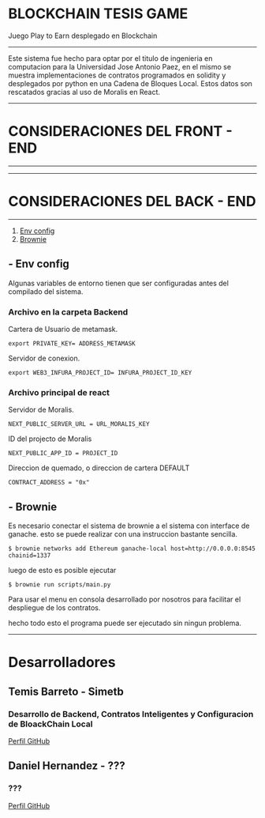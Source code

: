 # BLOCKCHAIN TESIS GAME
Juego Play to Earn desplegado en Blockchain
***
Este sistema fue hecho para optar por el titulo de ingenieria en computacion para la Universidad Jose Antonio Paez, en el mismo se muestra implementaciones de contratos programados en solidity y desplegados por python en una Cadena de Bloques Local. Estos datos son rescatados gracias al uso de Moralis en React.
***
# CONSIDERACIONES DEL FRONT - END
***
***
# CONSIDERACIONES DEL BACK - END
***
1. [Env config](#env-config)
2. [Brownie](#brownie)

<a name="env-config"></a>
## - Env config
Algunas variables de entorno tienen que ser configuradas antes del compilado del sistema.

### Archivo en la carpeta Backend

Cartera de Usuario de metamask.

`export PRIVATE_KEY= ADDRESS_METAMASK`

Servidor de conexion.

`export WEB3_INFURA_PROJECT_ID= INFURA_PROJECT_ID_KEY`

### Archivo principal de react

Servidor de Moralis.

`NEXT_PUBLIC_SERVER_URL = URL_MORALIS_KEY`

ID del projecto de Moralis

`NEXT_PUBLIC_APP_ID = PROJECT_ID`

Direccion de quemado, o direccion de cartera DEFAULT

`CONTRACT_ADDRESS = "0x"`

<a name="brownie"></a>
## - Brownie
Es necesario conectar el sistema de brownie a el sistema con interface de ganache. esto se puede realizar con una instruccion bastante sencilla.

`$ brownie networks add Ethereum ganache-local host=http://0.0.0.0:8545 chainid=1337`

luego de esto es posible ejecutar

`$ brownie run scripts/main.py`

Para usar el menu en consola desarrollado por nosotros para facilitar el despliegue de los contratos.

hecho todo esto el programa puede ser ejecutado sin ningun problema.
***
# Desarrolladores

## Temis Barreto - Simetb 
### Desarrollo de Backend, Contratos Inteligentes y Configuracion de BloackChain Local
<a href="https://github.com/simetb">Perfil GitHub</a>

## Daniel Hernandez - ???
### ???
<a href="???">Perfil GitHub</a>


